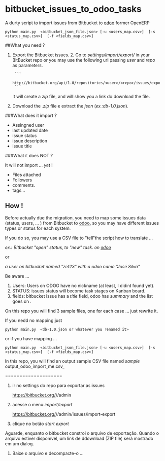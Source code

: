 # bitbucket_issues_to_odoo_tasks

A durty script to import issues from Bitbucket to [odoo]  former OpenERP


    python main.py  <bitbucket_json_file.json> [-u <users_map.csv>]  [-s <status_map.csv>]  [-f <fields_map.csv>]


##What you need ?

1. Export the  Bitbucket issues.
    2. Go to  _settings/import/export/_  in your  BitBucket repo or  you may use the following url passing _user_ and _repo_ as parameters.

        ```
        http://bitbucket.org/api/1.0/repositories/<user>/<repo>/issues/export/zip
        ```

    It will create a _zip_ file, and will show you a link do download the file.

2. Download the _.zip_ file e extract the _json_ (_ex.:db-1.0.json_).

###What does it import ?
 -  Assingned user
 -  last updated date
 -  issue status
 -  issue description
 -  issue title

###What it does NOT ?

It will not import ... _yet_ !
 - Files attached
 - Followers  
 - comments.
 - tags...

## How !

Before actually due the migration, you need to map some issues data (status, users, ... ) from Bitbucket to [odoo], so you may have different issues types or status for each system.

If you do so, you may use a CSV file to "tell"the script how to translate ...

_ex.: Bitbucket "open" status, to "new" task. on [odoo]_

or

_a user on bitbucket named "ze123" with a odoo name "José Silva"_

Be aware ...

1. Users: Users on ODOO have no nickname (at least, I didint found yet).
2. STATUS: issues status will become task stages on Kanban board.
3. fields: bitbucket issue has a _title_ field, odoo has _summary_  and the list goes on .

On this repo you will find 3 sample files, one for each case ... just rewrite it.

If you nedd no mapping just

    python main.py  <db-1.0.json or whatever you renamed it>

or if you have mapping  ... 

    python main.py  <bitbucket_json_file.json> [-u <users_map.csv>]  [-s <status_map.csv>]  [-f <fields_map.csv>]

In this repo, you will find an output sample CSV file named _sample_  output_odoo_import_me.csv_

[odoo]: Http://www.odooo.com "odoo site"


====================


1. ir no settings do repo para exportar as issues 

    https://bitbucket.org/<username>/<reponame>/admin

1. acesse o menu _import/export_

    https://bitbucket.org/<username>/<reponame>/admin/issues/import-export

1. clique no botão _start export_

 Aguarde, enquanto o bitbucket constroi o arquivo de exportação.
 Quando o arquivo estiver disponível, um link de ddownload (ZIP file) será mostrado em um dialog.



1. Baixe o arquivo e decompacte-o ...


